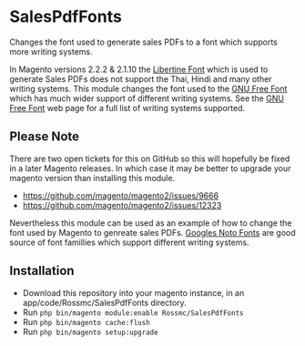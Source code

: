 # SalesPdfFonts
Changes the font used to generate sales PDFs to a font which supports more writing systems. 

In Magento versions 2.2.2 & 2.1.10 the [Libertine Font](https://en.wikipedia.org/wiki/Linux_Libertine) which is used to generate Sales PDFs does not support the Thai, Hindi and many other writing systems.  This module changes the font used to the [GNU Free Font](https://www.gnu.org/software/freefont/) which has much wider support of different writing systems.  See the [GNU Free Font](https://www.gnu.org/software/freefont/) web page for a full list of writing systems supported.

## Please Note
There are two open tickets for this on GitHub so this will hopefully be fixed in a later Magento releases.  In which case it may be better to upgrade your magento version than installing this module.
- https://github.com/magento/magento2/issues/9666
- https://github.com/magento/magento2/issues/12323

Nevertheless this module can be used as an example of how to change the font used by Magento to genreate sales PDFs. [Googles Noto Fonts](https://www.google.com/get/noto/) are good source of font famillies which support different writing systems.

## Installation
- Download this repository into your magento instance, in an app/code/Rossmc/SalesPdfFonts directory.
- Run `php bin/magento module:enable Rossmc/SalesPdfFonts`
- Run `php bin/magento cache:flush`
- Run `php bin/magento setup:upgrade`

